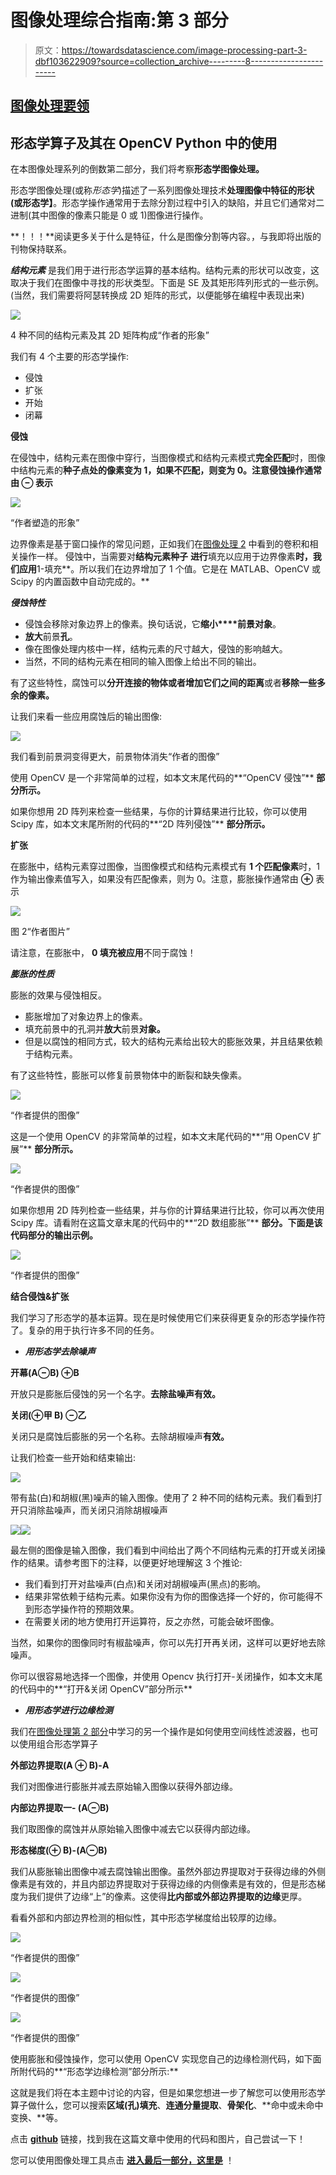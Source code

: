 # 图像处理综合指南:第 3 部分

> 原文：<https://towardsdatascience.com/image-processing-part-3-dbf103622909?source=collection_archive---------8----------------------->

## [图像处理要领](https://towardsdatascience.com/tagged/image-processing-projects)

## 形态学算子及其在 OpenCV Python 中的使用

在本图像处理系列的倒数第二部分，我们将考察**形态学图像处理。**

形态学图像处理(或称*形态学*)描述了一系列图像处理技术**处理图像中特征的形状(或形态学】**。形态学操作通常用于去除分割过程中引入的缺陷，并且它们通常对二进制(其中图像的像素只能是 0 或 1)图像进行操作。

**！！！**阅读更多关于什么是特征，什么是图像分割等内容。，与我即将出版的刊物保持联系。

***结构元素*** 是我们用于进行形态学运算的基本结构。结构元素的形状可以改变，这取决于我们在图像中寻找的形状类型。下面是 SE 及其矩形阵列形式的一些示例。(当然，我们需要将阿瑟转换成 2D 矩阵的形式，以便能够在编程中表现出来)

![](img/3bd5a1b473c3531358a1d9184aed2427.png)

4 种不同的结构元素及其 2D 矩阵构成“作者的形象”

我们有 4 个主要的形态学操作:

*   侵蚀
*   扩张
*   开始
*   闭幕

**侵蚀**

在侵蚀中，结构元素在图像中穿行，当图像模式和结构元素模式**完全匹配**时，图像中结构元素的**种子点处的像素变为 1，如果不匹配，则变为 0。注意侵蚀操作通常由 **⊖** 表示**

![](img/71281977a13fc2368ae355214a4eefa8.png)

“作者塑造的形象”

边界像素是基于窗口操作的常见问题，正如我们在[图像处理 2](https://yagmurcigdemaktas.medium.com/image-processing-part-2-1fb84931364a) 中看到的卷积和相关操作一样。
侵蚀中，当需要对**结构元素种子** **进行**填充以应用于边界像素**时，我们应用**1-填充**。所以我们在边界增加了 1 个值。它是在 MATLAB、OpenCV 或 Scipy 的内置函数中自动完成的。**

***侵蚀特性***

*   侵蚀会移除对象边界上的像素。换句话说，它**缩小****前景对象**。
*   **放大**前景**孔**。
*   像在图像处理内核中一样，结构元素的尺寸越大，侵蚀的影响越大。
*   当然，不同的结构元素在相同的输入图像上给出不同的输出。

有了这些特性，腐蚀可以**分开连接的物体或者增加它们之间的距离**或者**移除一些多余的像素。**

让我们来看一些应用腐蚀后的输出图像:

![](img/46e6ce609991ea2d3e066e98f76e5c26.png)

我们看到前景洞变得更大，前景物体消失“作者的图像”

使用 OpenCV 是一个非常简单的过程，如本文末尾代码的**“OpenCV 侵蚀”** **部分所示。**

如果你想用 2D 阵列来检查一些结果，与你的计算结果进行比较，你可以使用 Scipy 库，如本文末尾所附的代码的**“2D 阵列侵蚀”** **部分所示。**

**扩张**

在膨胀中，结构元素穿过图像，当图像模式和结构元素模式有 **1 个匹配像素**时，1 作为输出像素值写入，如果没有匹配像素，则为 0。注意，膨胀操作通常由 **⊕** 表示

![](img/157a7256c2db8d94c0b66e1c50023210.png)

图 2“作者图片”

请注意，在膨胀中， **0 填充被应用**不同于腐蚀！

***膨胀的性质***

膨胀的效果与侵蚀相反。

*   膨胀增加了对象边界上的像素。
*   填充前景中的孔洞并**放大**前景**对象。**
*   但是以腐蚀的相同方式，较大的结构元素给出较大的膨胀效果，并且结果依赖于结构元素。

有了这些特性，膨胀可以修复前景物体中的断裂和缺失像素。

![](img/157a1317674a1bf935b483d7e5681c52.png)

“作者提供的图像”

这是一个使用 OpenCV 的非常简单的过程，如本文末尾代码的**“用 OpenCV 扩展”** **部分所示。**

![](img/9e0af62090d71269c17ef39ab4f724d1.png)

“作者提供的图像”

如果你想用 2D 阵列检查一些结果，并与你的计算结果进行比较，你可以再次使用 Scipy 库。请看附在这篇文章末尾的代码中的**“2D 数组膨胀”** **部分。下面是该代码部分的输出示例。**

![](img/0fc618217187513e9d8607c9d428eae8.png)

“作者提供的图像”

**结合侵蚀&扩张**

我们学习了形态学的基本运算。现在是时候使用它们来获得更复杂的形态学操作符了。复杂的用于执行许多不同的任务。

*   ***用形态学去除噪声***

**开幕(A⊖B) ⊕B**

开放只是膨胀后侵蚀的另一个名字。**去除盐噪声有效。**

**关闭(⊕甲 B) ⊖乙**

关闭只是腐蚀后膨胀的另一个名称。去除胡椒噪声**有效。**

让我们检查一些开始和结束输出:

![](img/4ca744fdfc79664dec1589f2de8231c4.png)

带有盐(白)和胡椒(黑)噪声的输入图像。使用了 2 种不同的结构元素。我们看到打开只消除盐噪声，而关闭只消除胡椒噪声

![](img/e580c3ef0831d640fe058742145aa8aa.png)![](img/7837b21dbbfa57512e41f632337c7773.png)

最左侧的图像是输入图像，我们看到中间给出了两个不同结构元素的打开或关闭操作的结果。请参考图下的注释，以便更好地理解这 3 个推论:

*   我们看到打开对盐噪声(白点)和关闭对胡椒噪声(黑点)的影响。
*   结果非常依赖于结构元素。如果你没有为你的图像选择一个好的，你可能得不到形态学操作符的预期效果。
*   在需要关闭的地方使用打开运算符，反之亦然，可能会破坏图像。

当然，如果你的图像同时有椒盐噪声，你可以先打开再关闭，这样可以更好地去除噪声。

你可以很容易地选择一个图像，并使用 Opencv 执行打开-关闭操作，如本文末尾的代码中的**“打开&关闭 OpenCV”部分所示**

*   ***用形态学进行边缘检测***

我们在[图像处理第 2 部分](https://yagmurcigdemaktas.medium.com/image-processing-part-2-1fb84931364a)中学习的另一个操作是如何使用空间线性滤波器，也可以使用组合形态学算子

**外部边界提取(A ⊕ B)-A**

我们对图像进行膨胀并减去原始输入图像以获得外部边缘。

**内部边界提取一- (A⊖B)**

我们取图像的腐蚀并从原始输入图像中减去它以获得内部边缘。

**形态梯度(⊕ B)-(A⊖B)**

我们从膨胀输出图像中减去腐蚀输出图像。虽然外部边界提取对于获得边缘的外侧像素是有效的，并且内部边界提取对于获得边缘的内侧像素是有效的，但是形态梯度为我们提供了边缘“上”的像素。这使得**比内部或外部边界提取的边缘**更厚。

看看外部和内部边界检测的相似性，其中形态学梯度给出较厚的边缘。

![](img/77a346e90fc7f137a63f17bbbdad6b0c.png)

“作者提供的图像”

![](img/1073396b88c92ac655163b831e4caf45.png)

“作者提供的图像”

![](img/e041a43d141225da813dc58c34110399.png)

“作者提供的图像”

使用膨胀和侵蚀操作，您可以使用 OpenCV 实现您自己的边缘检测代码，如下面所附代码的**“形态学边缘检测”部分所示:**

这就是我们将在本主题中讨论的内容，但是如果您想进一步了解您可以使用形态学算子做什么，您可以搜索**区域(孔)填充**、**连通分量提取**、**骨架化**、**命中或未命中变换、**等。

点击 [**github**](https://github.com/YCAyca/Image-Processing/tree/main/Part3) 链接，找到我在这篇文章中使用的代码和图片，自己尝试一下！

您可以使用图像处理工具点击 [**进入最后一部分，这里是**](https://medium.com/image-processing-part-1/image-processing-tool-a1b8fe66c957) ！
